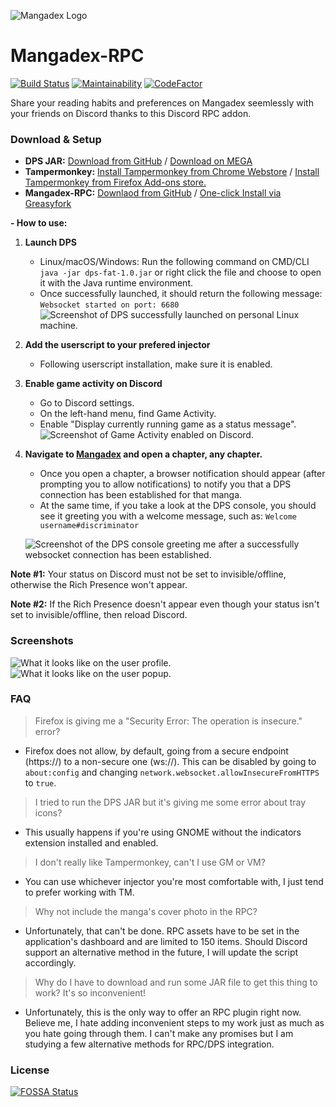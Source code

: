 ![Mangadex Logo](https://mangadex.org/images/misc/navbar.svg)
# Mangadex-RPC
[![Build Status](https://scrutinizer-ci.com/g/Jinzulen/Mangadex-RPC/badges/build.png?b=master)](https://scrutinizer-ci.com/g/Jinzulen/Mangadex-RPC/build-status/master) [![Maintainability](https://api.codeclimate.com/v1/badges/990f8b50b19662b84f1a/maintainability)](https://codeclimate.com/github/Jinzulen/Mangadex-RPC/maintainability) [![CodeFactor](https://www.codefactor.io/repository/github/jinzulen/mangadex-rpc/badge/master)](https://www.codefactor.io/repository/github/jinzulen/mangadex-rpc/overview/master) 

Share your reading habits and preferences on Mangadex seemlessly with your friends on Discord thanks to this Discord RPC addon.

### Download & Setup
- **DPS JAR:** [Download from GitHub](https://github.com/Jinzulen/Mangadex-RPC/blob/master/ext/tools/DPS.jar) / [Download on MEGA](https://mega.nz/#!wF43zIQT!KHUNhIuxZnXjvwBjklCqXyNSiNvhyA9hDzm2sz4pyug)
- **Tampermonkey:** [Install Tampermonkey from Chrome Webstore](https://chrome.google.com/webstore/detail/tampermonkey/dhdgffkkebhmkfjojejmpbldmpobfkfo) / [Install Tampermonkey from Firefox Add-ons store.](https://addons.mozilla.org/en-US/firefox/addon/tampermonkey/)
- **Mangadex-RPC:** [Downlaod from GitHub](https://github.com/Jinzulen/Mangadex-RPC/blob/master/src/Mangadex-RPC.js) / [One-click Install via Greasyfork](https://greasyfork.org/en/scripts/381077-mangadex-rpc)

**- How to use:**
1. **Launch DPS**
    - Linux/macOS/Windows: Run the following command on CMD/CLI `java -jar dps-fat-1.0.jar` or right click the file and choose to open it with the Java runtime environment.
    - Once successfully launched, it should return the following message: `Websocket started on port: 6680`
    ![Screenshot of DPS successfully launched on personal Linux machine.](https://i.imgur.com/r76ymXZ.png)
2. **Add the userscript to your prefered injector**
    - Following userscript installation, make sure it is enabled.
3. **Enable game activity on Discord**
    - Go to Discord settings.
    - On the left-hand menu, find Game Activity.
    - Enable "Display currently running game as a status message".
    ![Screenshot of Game Activity enabled on Discord.](https://i.imgur.com/JL2gJ5V.png)
4. **Navigate to [Mangadex](https://mangadex.org/) and open a chapter, any chapter.**
    - Once you open a chapter, a browser notification should appear (after prompting you to allow notifications) to notify you that a DPS connection has been established for that manga.
    - At the same time, if you take a look at the DPS console, you should see it greeting you with a welcome message, such as: `Welcome username#discriminator`

    ![Screenshot of the DPS console greeting me after a successfully websocket connection has been established.](https://i.imgur.com/1FG6dPx.png)

**Note #1:** Your status on Discord must not be set to invisible/offline, otherwise the Rich Presence won't appear.

**Note #2:** If the Rich Presence doesn't appear even though your status isn't set to invisible/offline, then reload Discord.

### Screenshots
![What it looks like on the user profile.](https://greasyfork.org/system/screenshots/screenshots/000/014/769/original/Screenshot_2019-03-28_17-39-43.png?1553794056 "What it looks like on the user profile.") ![What it looks like on the user popup.](https://greasyfork.org/system/screenshots/screenshots/000/014/768/original/Screenshot_2019-03-28_18-01-48.png?1553794056 "What it looks like on the user popup.")

### FAQ
> Firefox is giving me a "Security Error: The operation is insecure." error?
- Firefox does not allow, by default, going from a secure endpoint (https://) to a non-secure one (ws://). This can be disabled by going to `about:config` and changing `network.websocket.allowInsecureFromHTTPS` to `true`.

> I tried to run the DPS JAR but it's giving me some error about tray icons?
- This usually happens if you're using GNOME without the indicators extension installed and enabled.

> I don't really like Tampermonkey, can't I use GM or VM?
- You can use whichever injector you're most comfortable with, I just tend to prefer working with TM.

> Why not include the manga's cover photo in the RPC?
- Unfortunately, that can't be done. RPC assets have to be set in the application's dashboard and are limited to 150 items. Should Discord support an alternative method in the future, I will update the script accordingly.

> Why do I have to download and run some JAR file to get this thing to work? It's so inconvenient!
- Unfortunately, this is the only way to offer an RPC plugin right now. Believe me, I hate adding inconvenient steps to my work just as much as you hate going through them. I can't make any promises but I am studying a few alternative methods for RPC/DPS integration.

### License
[![FOSSA Status](https://app.fossa.com/api/projects/git%2Bgithub.com%2FJinzulen%2FMangadex-RPC.svg?type=large)](https://app.fossa.com/projects/git%2Bgithub.com%2FJinzulen%2FMangadex-RPC?ref=badge_large)